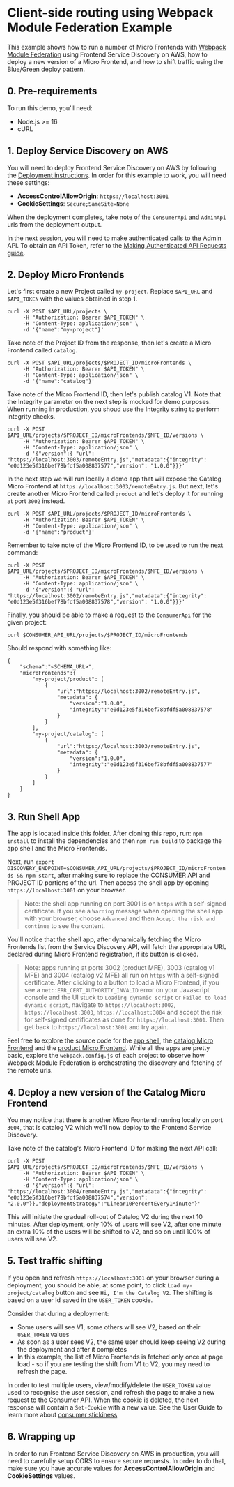 # Client-side routing using Webpack Module Federation Example

This example shows how to run a number of Micro Frontends with [Webpack Module Federation](https://webpack.js.org/concepts/module-federation/) using Frontend Service Discovery on AWS, how to deploy a new version of a Micro Frontend, and how to shift traffic using the Blue/Green deploy pattern.

## 0. Pre-requirements

To run this demo, you'll need:
* Node.js >= 16
* cURL

## 1. Deploy Service Discovery on AWS

You will need to deploy Frontend Service Discovery on AWS by following the [Deployment instructions](./USER_GUIDE.md#deploying-the-solution).
In order for this example to work, you will need these settings:
* **AccessControlAllowOrigin**: `https://localhost:3001`
* **CookieSettings**: `Secure;SameSite=None`

When the deployment completes, take note of the `ConsumerApi` and `AdminApi` urls from the deployment output.

In the next session, you will need to make authenticated calls to the Admin API. To obtain an API Token, refer to the [Making Authenticated API Requests guide](./docs/USER_GUIDE.md#making-authenticated-api-requests).

## 2. Deploy Micro Frontends

Let's first create a new Project called `my-project`. Replace `$API_URL` and `$API_TOKEN` with the values obtained in step 1.

```
curl -X POST $API_URL/projects \
     -H "Authorization: Bearer $API_TOKEN" \
     -H "Content-Type: application/json" \
     -d '{"name":"my-project"}'
```

Take note of the Project ID from the response, then let's create a Micro Frontend called `catalog`.

```
curl -X POST $API_URL/projects/$PROJECT_ID/microFrontends \
     -H "Authorization: Bearer $API_TOKEN" \
     -H "Content-Type: application/json" \
     -d '{"name":"catalog"}'
```

Take note of the Micro Frontend ID, then let's publish catalog V1. Note that the Integrity parameter on the next step is mocked for demo purposes. When running in production, you shoud use the Integrity string to perform integrity checks.

```
curl -X POST $API_URL/projects/$PROJECT_ID/microFrontends/$MFE_ID/versions \
     -H "Authorization: Bearer $API_TOKEN" \
     -H "Content-Type: application/json" \
     -d '{"version":{ "url": "https://localhost:3003/remoteEntry.js","metadata":{"integrity": "e0d123e5f316bef78bfdf5a008837577","version": "1.0.0"}}}'
```

In the next step we will run locally a demo app that will expose the Catalog Micro Frontend at `https://localhost:3003/remoteEntry.js`. But next, let's create another Micro Frontend called `product` and let's deploy it for running at port `3002` instead.

```
curl -X POST $API_URL/projects/$PROJECT_ID/microFrontends \
     -H "Authorization: Bearer $API_TOKEN" \
     -H "Content-Type: application/json" \
     -d '{"name":"product"}'
```

Remember to take note of the Micro Frontend ID, to be used to run the next command:

```
curl -X POST $API_URL/projects/$PROJECT_ID/microFrontends/$MFE_ID/versions \
     -H "Authorization: Bearer $API_TOKEN" \
     -H "Content-Type: application/json" \
     -d '{"version":{ "url": "https://localhost:3002/remoteEntry.js","metadata":{"integrity": "e0d123e5f316bef78bfdf5a008837578","version": "1.0.0"}}}'
```

Finally, you should be able to make a request to the `ConsumerApi` for the given project:

```
curl $CONSUMER_API_URL/projects/$PROJECT_ID/microFrontends

```
Should respond with something like:
```
{
    "schema":"<SCHEMA_URL>",
    "microFrontends":{
        "my-project/product": [
            {
                "url":"https://localhost:3002/remoteEntry.js",
                "metadata": {
                    "version":"1.0.0",
                    "integrity":"e0d123e5f316bef78bfdf5a008837578"
                }
            }
        ],
        "my-project/catalog": [
            {
                "url":"https://localhost:3003/remoteEntry.js",
                "metadata": {
                    "version":"1.0.0",
                    "integrity":"e0d123e5f316bef78bfdf5a008837577"
                }
            }
        ]
    }
}
```

## 3. Run Shell App

The app is located inside this folder. After cloning this repo, run:
`npm install` to install the dependencies and then `npm run build` to package the app shell and the Micro Frontends.

Next, run `export DISCOVERY_ENDPOINT=$CONSUMER_API_URL/projects/$PROJECT_ID/microFrontends && npm start`, after making sure to replace the CONSUMER API and PROJECT ID portions of the url. Then access the shell app by opening `https://localhost:3001` on your browser.

> Note: the shell app running on port 3001 is on `https` with a self-signed certificate. If you see a `Warning` message when opening the shell app with your browser, choose `Advanced` and then `Accept the risk and continue` to see the content.

You'll notice that the shell app, after dynamically fetching the Micro Frontends list from the Service Discovery API, will fetch the appropriate URL declared during Micro Frontend registration, if its button is clicked.

> Note: apps running at ports 3002 (product MFE), 3003 (catalog v1 MFE) and 3004 (catalog v2 MFE) all run on `https` with a self-signed certificate. After clicking to a button to load a Micro Frontend, if you see a `net::ERR_CERT_AUTHORITY_INVALID` error on your Javascript console and the UI stuck to `Loading dynamic script` or `Failed to load dynamic script`, navigate to `https://localhost:3002`, `https://localhost:3003`, `https://localhost:3004` and accept the risk for self-signed certificates as done for `https://localhost:3001`. Then get back to `https://localhost:3001` and try again.

Feel free to explore the source code for the [app shell](./app-shell/), the [catalog Micro Frontend](./catalog-1.0.0/) and the [product Micro Frontend](./product-1.0.0/). While all the apps are pretty basic, explore the `webpack.config.js` of each project to observe how Webpack Module Federation is orchestrating the discovery and fetching of the remote urls.

## 4. Deploy a new version of the Catalog Micro Frontend

You may notice that there is another Micro Frontend running locally on port `3004`, that is catalog V2 which we'll now deploy to the Frontend Service Discovery.

Take note of the catalog's Micro Frontend ID for making the next API call:

```
curl -X POST $API_URL/projects/$PROJECT_ID/microFrontends/$MFE_ID/versions \
     -H "Authorization: Bearer $API_TOKEN" \
     -H "Content-Type: application/json" \
     -d '{"version":{ "url": "https://localhost:3004/remoteEntry.js","metadata":{"integrity": "e0d123e5f316bef78bfdf5a008837574","version": "2.0.0"}},"deploymentStrategy":"Linear10PercentEvery1Minute"}'
```

This will initiate the gradual roll-out of Catalog V2 during the next 10 minutes. After deployment, only 10% of users will see V2, after one minute an extra 10% of the users will be shifted to V2, and so on until 100% of users will see V2.

## 5. Test traffic shifting

If you open and refresh `https://localhost:3001` on your browser during a deployment, you should be able, at some point, to click `Load my-project/catalog` button and see `Hi, I'm the Catalog V2`. The shifting is based on a user Id saved in the `USER_TOKEN` cookie.

Consider that during a deployment:
* Some users will see V1, some others will see V2, based on their `USER_TOKEN` values
* As soon as a user sees V2, the same user should keep seeing V2 during the deployment and after it completes
* In this example, the list of Micro Frontends is fetched only once at page load - so if you are testing the shift from V1 to V2, you may need to refresh the page.

In order to test multiple users, view/modify/delete the `USER_TOKEN` value used to recognise the user session, and refresh the page to make a new request to the Consumer API. When the cookie is deleted, the next response will contain a `Set-Cookie` with a new value. See the User Guide to learn more about [consumer stickiness](./USER_GUIDE.md#consumer-stickiness)

## 6. Wrapping up

In order to run Frontend Service Discovery on AWS in production, you will need to carefully setup CORS to ensure secure requests. In order to do that, make sure you have accurate values for **AccessControlAllowOrigin** and **CookieSettings** values.
